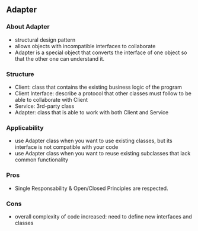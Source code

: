 ## Adapter
### About Adapter
* structural design pattern
* allows objects with incompatible interfaces to collaborate
* Adapter is a special object that converts the interface of one object so that the other one can understand it.
### Structure
* Client: class that contains the existing business logic of the program
* Client Interface: describe a protocol that other classes must follow to be able to collaborate with Client
* Service: 3rd-party class
* Adapter: class that is able to work with both Client and Service
### Applicability
* use Adapter class when you want to use existing classes, but its interface is not compatible with your code
* use Adapter class when you want to reuse existing subclasses that lack common functionality
### Pros
* Single Responsability & Open/Closed Principles are respected.
### Cons
* overall complexity of code increased: need to define new interfaces and classes